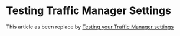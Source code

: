 ﻿<properties
   pageTitle="Testing your Traffic Manager settings"
   description="This article will help you test your Traffic Manager settings."
   services="traffic-manager"
   documentationCenter="na"
   authors="sdwheeler"
   manager="carmonm"
   editor="tysonn" />
<tags
   ms.service="traffic-manager"
   ms.devlang="na"
   ms.topic="article"
   ms.tgt_pltfrm="na"
   ms.workload="infrastructure-services"
   ms.date="06/10/2016"
   wacn.date=""
   ms.author="sewhee" />

# Testing Traffic Manager Settings

This article as been replace by [Testing your Traffic Manager settings](/documentation/articles/traffic-manager-testing-settings/)